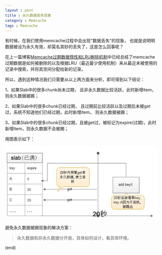```yaml
---
layout : post
title : 永久数据丢失现象
category : Memcache
tags : Memcache
---
```

有时候，在我们使用memcache过程中会出现"数据丢失"的现象， 也就是说明明数据被设为永久有效，却莫名其妙的丢失了，这是怎么回事呢？

在上一篇博客[Memcache过期数据惰性和LRU删除机制](http://liyafeng.cn/memcache_item_delete_note/)中已经总结了memcache过期数据是如何被删除的以及根据LRU（最近最少使用机制）来从最近未被使用的记录中搜索，并将其空间分配给新的记录。

<!--more-->

所以，遇到这种情况我们只需要从以上两方面来分析，即可得到以下结论：

1、如果Slab中的很多chunk尚未过期， 且非永久数据比较活跃，此时新增item，则永久数据被踢；

2、如果Slab中的很多chunk已经过期， 且过期前比较活跃以及过期后未被get过，系统不知道他们已经过期，此时新增item， 则永久数据被踢；

3、如果Slab中的很多chunk已经过期，且被get过，被标记为expire(过期)，此时新增item，则永久数据不会被踢；

用图表示如下：

![](../../images/201503/2015-03-30_155818.jpg)

避免永久数据被踢现象的解决方案：

> 永久数据和非永久数据分开放，具体如何设计，看具体环境。

(end)


